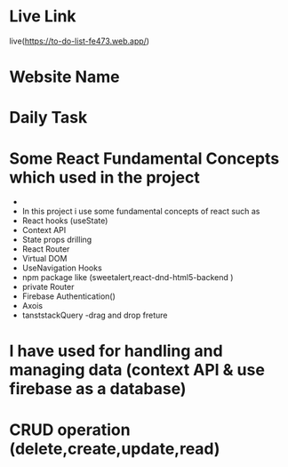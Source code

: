 



# Live Link
live(https://to-do-list-fe473.web.app/)
# Website Name
# Daily Task

# Some  React Fundamental Concepts which used in the project

- 
- In this project i use some fundamental concepts of react such as 
- React hooks (useState)
- Context API
- State props drilling
- React Router
- Virtual DOM
- UseNavigation Hooks
- npm package like (sweetalert,react-dnd-html5-backend )
- private Router
- Firebase Authentication()
- Axois
- tanststackQuery
-drag and drop freture
#  I have used for handling and managing data (context API  & use firebase as a database)
#  CRUD operation (delete,create,update,read)







